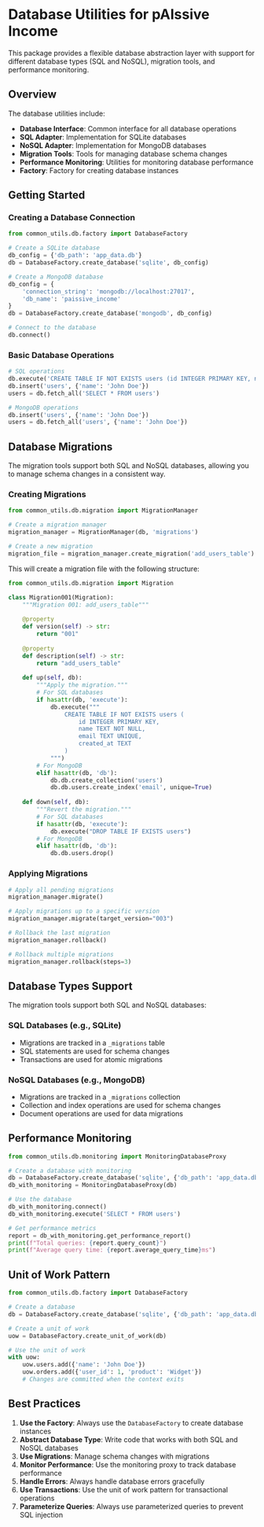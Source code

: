 # Database Utilities for pAIssive Income

This package provides a flexible database abstraction layer with support for different database types (SQL and NoSQL), migration tools, and performance monitoring.

## Overview

The database utilities include:

- **Database Interface**: Common interface for all database operations
- **SQL Adapter**: Implementation for SQLite databases
- **NoSQL Adapter**: Implementation for MongoDB databases
- **Migration Tools**: Tools for managing database schema changes
- **Performance Monitoring**: Utilities for monitoring database performance
- **Factory**: Factory for creating database instances

## Getting Started

### Creating a Database Connection

```python
from common_utils.db.factory import DatabaseFactory

# Create a SQLite database
db_config = {'db_path': 'app_data.db'}
db = DatabaseFactory.create_database('sqlite', db_config)

# Create a MongoDB database
db_config = {
    'connection_string': 'mongodb://localhost:27017',
    'db_name': 'paissive_income'
}
db = DatabaseFactory.create_database('mongodb', db_config)

# Connect to the database
db.connect()
```

### Basic Database Operations

```python
# SQL operations
db.execute('CREATE TABLE IF NOT EXISTS users (id INTEGER PRIMARY KEY, name TEXT)')
db.insert('users', {'name': 'John Doe'})
users = db.fetch_all('SELECT * FROM users')

# MongoDB operations
db.insert('users', {'name': 'John Doe'})
users = db.fetch_all('users', {'name': 'John Doe'})
```

## Database Migrations

The migration tools support both SQL and NoSQL databases, allowing you to manage schema changes in a consistent way.

### Creating Migrations

```python
from common_utils.db.migration import MigrationManager

# Create a migration manager
migration_manager = MigrationManager(db, 'migrations')

# Create a new migration
migration_file = migration_manager.create_migration('add_users_table')
```

This will create a migration file with the following structure:

```python
from common_utils.db.migration import Migration

class Migration001(Migration):
    """Migration 001: add_users_table"""
    
    @property
    def version(self) -> str:
        return "001"
    
    @property
    def description(self) -> str:
        return "add_users_table"
    
    def up(self, db):
        """Apply the migration."""
        # For SQL databases
        if hasattr(db, 'execute'):
            db.execute("""
                CREATE TABLE IF NOT EXISTS users (
                    id INTEGER PRIMARY KEY,
                    name TEXT NOT NULL,
                    email TEXT UNIQUE,
                    created_at TEXT
                )
            """)
        # For MongoDB
        elif hasattr(db, 'db'):
            db.db.create_collection('users')
            db.db.users.create_index('email', unique=True)
    
    def down(self, db):
        """Revert the migration."""
        # For SQL databases
        if hasattr(db, 'execute'):
            db.execute("DROP TABLE IF EXISTS users")
        # For MongoDB
        elif hasattr(db, 'db'):
            db.db.users.drop()
```

### Applying Migrations

```python
# Apply all pending migrations
migration_manager.migrate()

# Apply migrations up to a specific version
migration_manager.migrate(target_version="003")

# Rollback the last migration
migration_manager.rollback()

# Rollback multiple migrations
migration_manager.rollback(steps=3)
```

## Database Types Support

The migration tools support both SQL and NoSQL databases:

### SQL Databases (e.g., SQLite)

- Migrations are tracked in a `_migrations` table
- SQL statements are used for schema changes
- Transactions are used for atomic migrations

### NoSQL Databases (e.g., MongoDB)

- Migrations are tracked in a `_migrations` collection
- Collection and index operations are used for schema changes
- Document operations are used for data migrations

## Performance Monitoring

```python
from common_utils.db.monitoring import MonitoringDatabaseProxy

# Create a database with monitoring
db = DatabaseFactory.create_database('sqlite', {'db_path': 'app_data.db'})
db_with_monitoring = MonitoringDatabaseProxy(db)

# Use the database
db_with_monitoring.connect()
db_with_monitoring.execute('SELECT * FROM users')

# Get performance metrics
report = db_with_monitoring.get_performance_report()
print(f"Total queries: {report.query_count}")
print(f"Average query time: {report.average_query_time}ms")
```

## Unit of Work Pattern

```python
from common_utils.db.factory import DatabaseFactory

# Create a database
db = DatabaseFactory.create_database('sqlite', {'db_path': 'app_data.db'})

# Create a unit of work
uow = DatabaseFactory.create_unit_of_work(db)

# Use the unit of work
with uow:
    uow.users.add({'name': 'John Doe'})
    uow.orders.add({'user_id': 1, 'product': 'Widget'})
    # Changes are committed when the context exits
```

## Best Practices

1. **Use the Factory**: Always use the `DatabaseFactory` to create database instances
2. **Abstract Database Type**: Write code that works with both SQL and NoSQL databases
3. **Use Migrations**: Manage schema changes with migrations
4. **Monitor Performance**: Use the monitoring proxy to track database performance
5. **Handle Errors**: Always handle database errors gracefully
6. **Use Transactions**: Use the unit of work pattern for transactional operations
7. **Parameterize Queries**: Always use parameterized queries to prevent SQL injection
